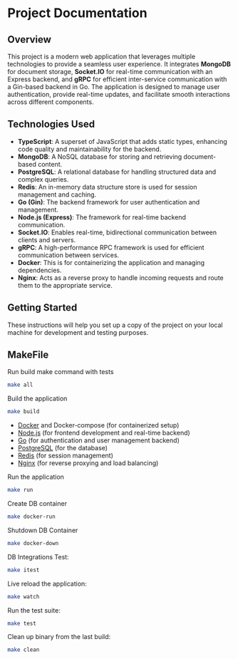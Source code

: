 # Project Documentation

## Overview

This project is a modern web application that leverages multiple technologies to provide a seamless user experience. It integrates **MongoDB** for document storage, **Socket.IO** for real-time communication with an Express backend, and **gRPC** for efficient inter-service communication with a Gin-based backend in Go. The application is designed to manage user authentication, provide real-time updates, and facilitate smooth interactions across different components.

## Technologies Used

- **TypeScript**: A superset of JavaScript that adds static types, enhancing code quality and maintainability for the backend.
- **MongoDB**: A NoSQL database for storing and retrieving document-based content.
- **PostgreSQL**: A relational database for handling structured data and complex queries.
- **Redis**: An in-memory data structure store is used for session management and caching.
- **Go (Gin)**: The backend framework for user authentication and management.
- **Node.js (Express)**: The framework for real-time backend communication.
- **Socket.IO**: Enables real-time, bidirectional communication between clients and servers.
- **gRPC**: A high-performance RPC framework is used for efficient communication between services.
- **Docker**: This is for containerizing the application and managing dependencies.
- **Nginx**: Acts as a reverse proxy to handle incoming requests and route them to the appropriate service.

## Getting Started

These instructions will help you set up a copy of the project on your local machine for development and testing purposes. 

## MakeFile

Run build make command with tests

```bash
make all
```

Build the application


```bash
make build
```

- [Docker](https://www.docker.com/) and Docker-compose (for containerized setup)
- [Node.js](https://nodejs.org/en/) (for frontend development and real-time backend)
- [Go](https://golang.org/) (for authentication and user management backend)
- [PostgreSQL](https://www.postgresql.org/) (for the database)
- [Redis](https://redis.io/) (for session management)
- [Nginx](https://nginx.org/) (for reverse proxying and load balancing)


Run the application

```bash
make run
```

Create DB container

```bash
make docker-run
```

Shutdown DB Container

```bash
make docker-down
```

DB Integrations Test:

```bash
make itest
```

Live reload the application:

```bash
make watch
```

Run the test suite:

```bash
make test
```

Clean up binary from the last build:

```bash
make clean
```

